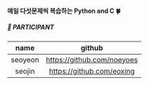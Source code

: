 #### 매일 다섯문제씩 복습하는 Python and C 🍀

##### 📍 PARTICIPANT
|name|github|
|:---:|:---:|
|seoyeon|https://github.com/noeyoes|
|seojin|https://github.com/eoxing|


